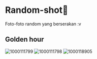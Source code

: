 # Random-shot📸
Foto-foto random yang berserakan :v

## Golden hour
![1000111799](https://github.com/user-attachments/assets/1d506c9c-1aeb-44ae-821c-19893686ef2a)
![1000111798](https://github.com/user-attachments/assets/4d40e86c-44d8-4bc9-8d54-9d3e06c52a83)
![1000118905](https://github.com/user-attachments/assets/f2437717-3e29-4797-871a-40fc190c32ae)
